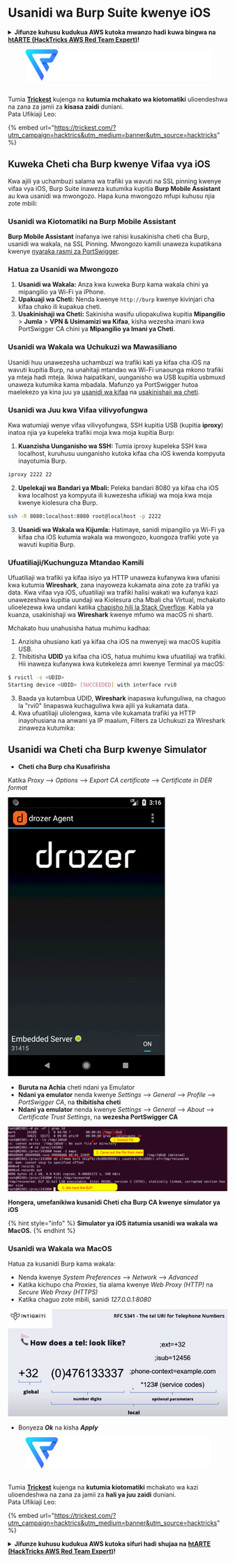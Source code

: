 # Usanidi wa Burp Suite kwenye iOS

<details>

<summary><strong>Jifunze kuhusu kudukua AWS kutoka mwanzo hadi kuwa bingwa na</strong> <a href="https://training.hacktricks.xyz/courses/arte"><strong>htARTE (HackTricks AWS Red Team Expert)</strong></a><strong>!</strong></summary>

Njia nyingine za kusaidia HackTricks:

* Ikiwa unataka kuona **kampuni yako inatangazwa kwenye HackTricks** au **kupakua HackTricks kwa PDF** Angalia [**MPANGO WA KUJIUNGA**](https://github.com/sponsors/carlospolop)!
* Pata [**swag rasmi ya PEASS & HackTricks**](https://peass.creator-spring.com)
* Gundua [**The PEASS Family**](https://opensea.io/collection/the-peass-family), mkusanyiko wetu wa [**NFTs**](https://opensea.io/collection/the-peass-family) ya kipekee
* **Jiunge na** 💬 [**Kikundi cha Discord**](https://discord.gg/hRep4RUj7f) au [**kikundi cha telegram**](https://t.me/peass) au **tufuate** kwenye **Twitter** 🐦 [**@carlospolopm**](https://twitter.com/hacktricks_live)**.**
* **Shiriki mbinu zako za kudukua kwa kuwasilisha PR kwa** [**HackTricks**](https://github.com/carlospolop/hacktricks) na [**HackTricks Cloud**](https://github.com/carlospolop/hacktricks-cloud) repos za github.

</details>

<figure><img src="../../.gitbook/assets/image (3) (1) (1) (1) (1).png" alt=""><figcaption></figcaption></figure>

\
Tumia [**Trickest**](https://trickest.com/?utm\_campaign=hacktrics\&utm\_medium=banner\&utm\_source=hacktricks) kujenga na **kutumia mchakato wa kiotomatiki** ulioendeshwa na zana za jamii za **kisasa zaidi** duniani.\
Pata Ufikiaji Leo:

{% embed url="https://trickest.com/?utm_campaign=hacktrics&utm_medium=banner&utm_source=hacktricks" %}

## Kuweka Cheti cha Burp kwenye Vifaa vya iOS

Kwa ajili ya uchambuzi salama wa trafiki ya wavuti na SSL pinning kwenye vifaa vya iOS, Burp Suite inaweza kutumika kupitia **Burp Mobile Assistant** au kwa usanidi wa mwongozo. Hapa kuna mwongozo mfupi kuhusu njia zote mbili:

### Usanidi wa Kiotomatiki na Burp Mobile Assistant
**Burp Mobile Assistant** inafanya iwe rahisi kusakinisha cheti cha Burp, usanidi wa wakala, na SSL Pinning. Mwongozo kamili unaweza kupatikana kwenye [nyaraka rasmi za PortSwigger](https://portswigger.net/burp/documentation/desktop/tools/mobile-assistant/installing).

### Hatua za Usanidi wa Mwongozo
1. **Usanidi wa Wakala:** Anza kwa kuweka Burp kama wakala chini ya mipangilio ya Wi-Fi ya iPhone.
2. **Upakuaji wa Cheti:** Nenda kwenye `http://burp` kwenye kivinjari cha kifaa chako ili kupakua cheti.
3. **Usakinishaji wa Cheti:** Sakinisha wasifu uliopakuliwa kupitia **Mipangilio** > **Jumla** > **VPN & Usimamizi wa Kifaa**, kisha wezesha imani kwa PortSwigger CA chini ya **Mipangilio ya Imani ya Cheti**.

### Usanidi wa Wakala wa Uchukuzi wa Mawasiliano
Usanidi huu unawezesha uchambuzi wa trafiki kati ya kifaa cha iOS na wavuti kupitia Burp, na unahitaji mtandao wa Wi-Fi unaounga mkono trafiki ya mteja hadi mteja. Ikiwa haipatikani, uunganisho wa USB kupitia usbmuxd unaweza kutumika kama mbadala. Mafunzo ya PortSwigger hutoa maelekezo ya kina juu ya [usanidi wa kifaa](https://support.portswigger.net/customer/portal/articles/1841108-configuring-an-ios-device-to-work-with-burp) na [usakinishaji wa cheti](https://support.portswigger.net/customer/portal/articles/1841109-installing-burp-s-ca-certificate-in-an-ios-device).

### Usanidi wa Juu kwa Vifaa vilivyofungwa
Kwa watumiaji wenye vifaa vilivyofungwa, SSH kupitia USB (kupitia **iproxy**) inatoa njia ya kupeleka trafiki moja kwa moja kupitia Burp:

1. **Kuanzisha Uunganisho wa SSH:** Tumia iproxy kupeleka SSH kwa localhost, kuruhusu uunganisho kutoka kifaa cha iOS kwenda kompyuta inayotumia Burp.
```bash
iproxy 2222 22
```
2. **Upelekaji wa Bandari ya Mbali:** Peleka bandari 8080 ya kifaa cha iOS kwa localhost ya kompyuta ili kuwezesha ufikiaji wa moja kwa moja kwenye kiolesura cha Burp.
```bash
ssh -R 8080:localhost:8080 root@localhost -p 2222
```
3. **Usanidi wa Wakala wa Kijumla:** Hatimaye, sanidi mipangilio ya Wi-Fi ya kifaa cha iOS kutumia wakala wa mwongozo, kuongoza trafiki yote ya wavuti kupitia Burp.


### Ufuatiliaji/Kuchunguza Mtandao Kamili

Ufuatiliaji wa trafiki ya kifaa isiyo ya HTTP unaweza kufanywa kwa ufanisi kwa kutumia **Wireshark**, zana inayoweza kukamata aina zote za trafiki ya data. Kwa vifaa vya iOS, ufuatiliaji wa trafiki halisi wakati wa kufanya kazi unawezeshwa kupitia uundaji wa Kiolesura cha Mbali cha Virtual, mchakato ulioelezewa kwa undani katika [chapisho hili la Stack Overflow](https://stackoverflow.com/questions/9555403/capturing-mobile-phone-traffic-on-wireshark/33175819#33175819). Kabla ya kuanza, usakinishaji wa **Wireshark** kwenye mfumo wa macOS ni sharti.

Mchakato huu unahusisha hatua muhimu kadhaa:

1. Anzisha uhusiano kati ya kifaa cha iOS na mwenyeji wa macOS kupitia USB.
2. Thibitisha **UDID** ya kifaa cha iOS, hatua muhimu kwa ufuatiliaji wa trafiki. Hii inaweza kufanywa kwa kutekeleza amri kwenye Terminal ya macOS:
```bash
$ rvictl -s <UDID>
Starting device <UDID> [SUCCEEDED] with interface rvi0
```
3. Baada ya kutambua UDID, **Wireshark** inapaswa kufunguliwa, na chaguo la "rvi0" linapaswa kuchaguliwa kwa ajili ya kukamata data.
4. Kwa ufuatiliaji uliolengwa, kama vile kukamata trafiki ya HTTP inayohusiana na anwani ya IP maalum, Filters za Uchukuzi za Wireshark zinaweza kutumika:

## Usanidi wa Cheti cha Burp kwenye Simulator

* **Cheti cha Burp cha Kusafirisha**

Katika _Proxy_ --> _Options_ --> _Export CA certificate_ --> _Certificate in DER format_

![](<../../.gitbook/assets/image (459).png>)

* **Buruta na Achia** cheti ndani ya Emulator
* **Ndani ya emulator** nenda kwenye _Settings_ --> _General_ --> _Profile_ --> _PortSwigger CA_, na **thibitisha cheti**
* **Ndani ya emulator** nenda kwenye _Settings_ --> _General_ --> _About_ --> _Certificate Trust Settings_, na **wezesha PortSwigger CA**

![](<../../.gitbook/assets/image (460).png>)

**Hongera, umefanikiwa kusanidi Cheti cha Burp CA kwenye simulator ya iOS**

{% hint style="info" %}
**Simulator ya iOS itatumia usanidi wa wakala wa MacOS.**
{% endhint %}

### Usanidi wa Wakala wa MacOS

Hatua za kusanidi Burp kama wakala:

* Nenda kwenye _System Preferences_ --> _Network_ --> _Advanced_
* Katika kichupo cha _Proxies_, tia alama kwenye _Web Proxy (HTTP)_ na _Secure Web Proxy (HTTPS)_
* Katika chaguo zote mbili, sanidi _127.0.0.1:8080_

![](<../../.gitbook/assets/image (461).png>)

* Bonyeza _**Ok**_ na kisha _**Apply**_

<figure><img src="../../.gitbook/assets/image (3) (1) (1) (1) (1).png" alt=""><figcaption></figcaption></figure>

\
Tumia [**Trickest**](https://trickest.com/?utm\_campaign=hacktrics\&utm\_medium=banner\&utm\_source=hacktricks) kujenga na **kutumia kiotomatiki** mchakato wa kazi ulioendeshwa na zana za jamii za **hali ya juu zaidi** duniani.\
Pata Ufikiaji Leo:

{% embed url="https://trickest.com/?utm_campaign=hacktrics&utm_medium=banner&utm_source=hacktricks" %}

<details>

<summary><strong>Jifunze kuhusu kudukua AWS kutoka sifuri hadi shujaa na</strong> <a href="https://training.hacktricks.xyz/courses/arte"><strong>htARTE (HackTricks AWS Red Team Expert)</strong></a><strong>!</strong></summary>

Njia nyingine za kusaidia HackTricks:

* Ikiwa unataka kuona **kampuni yako inatangazwa kwenye HackTricks** au **kupakua HackTricks kwa muundo wa PDF** Angalia [**MPANGO WA KUJIUNGA**](https://github.com/sponsors/carlospolop)!
* Pata [**swag rasmi wa PEASS & HackTricks**](https://peass.creator-spring.com)
* Gundua [**The PEASS Family**](https://opensea.io/collection/the-peass-family), mkusanyiko wetu wa [**NFTs**](https://opensea.io/collection/the-peass-family) za kipekee
* **Jiunge na** 💬 [**Kikundi cha Discord**](https://discord.gg/hRep4RUj7f) au **kikundi cha telegram**](https://t.me/peass) au **tufuate** kwenye **Twitter** 🐦 [**@carlospolopm**](https://twitter.com/hacktricks_live)**.**
* **Shiriki mbinu zako za kudukua kwa kuwasilisha PR kwa** [**HackTricks**](https://github.com/carlospolop/hacktricks) na [**HackTricks Cloud**](https://github.com/carlospolop/hacktricks-cloud) github repos.

</details>
